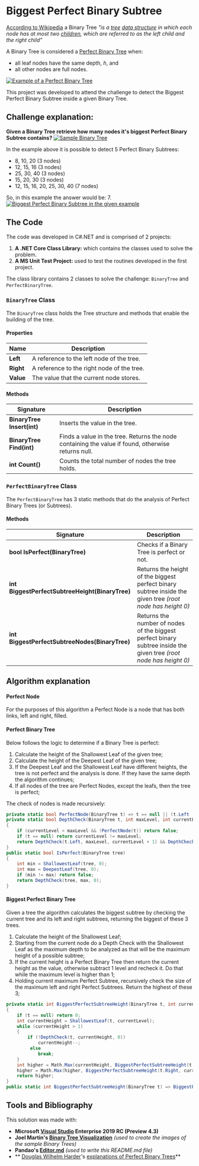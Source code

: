 # Biggest Perfect Binary Subtree
[According to Wikipedia](https://en.wikipedia.org/wiki/Binary_tree) a Binary Tree _"is a [tree](https://en.wikipedia.org/wiki/Tree_structure "Tree structure")  [data structure](https://en.wikipedia.org/wiki/Data_structure "Data structure") in which each node has at most two [children](https://en.wikipedia.org/wiki/Child_node "Child node"), which are referred to as the *left child* and the *right child*"_

A Binary Tree is considered a [Perfect Binary Tree](https://ece.uwaterloo.ca/~cmoreno/ece250/4.05.PerfectBinaryTrees.pdf) when:
- all leaf nodes have the same depth, _h_, and
- all other nodes are full nodes.

[![Example of a Perfect Binary Tree](https://i.imgur.com/zVsHOqT.png "Example of a Perfect Binary Tree")](https://i.imgur.com/zVsHOqT.png "Example of a Perfect Binary Tree")

This project was developed to attend the challenge to detect the Biggest Perfect Binary Subtree inside a given Binary Tree.

## Challenge explanation:
**Given a Binary Tree retrieve how many nodes it's biggest Perfect Binary Subtree contains?**
[![Sample Binary Tree](https://i.imgur.com/GGL1zIC.png "Sample Binary Tree")](https://i.imgur.com/GGL1zIC.png "Sample Binary Tree")

In the example above it is possible to detect 5 Perfect Binary Subtrees:
- 8, 10, 20 (3 nodes)
- 12, 15, 16 (3 nodes)
- 25, 30, 40 (3 nodes)
- 15, 20, 30 (3 nodes)
- 12, 15, 16, 20, 25, 30, 40 (7 nodes)

So, in this example the answer would be: 7.
[![Biggest Perfect Binary Subtree in the given example](https://i.imgur.com/dsbsBbn.png "Biggest Perfect Binary Subtree in the given example")](https://i.imgur.com/dsbsBbn.png| "Biggest Perfect Binary Subtree in the given example")

## The Code
The code was developed in C#.NET and is comprised of 2 projects:
1. **A .NET Core Class Library:** which contains the classes used to solve the problem.
2. **A MS Unit Test Project:** used to test the routines developed in the first project.

The class library contains 2 classes to solve the challenge: `BinaryTree` and `PerfectBinaryTree`.

### `BinaryTree` Class
The `BinaryTree` class holds the Tree structure and methods that enable the building of the tree.

#### Properties
|Name|Description|
|--|--|
| **Left** | A reference to the left node of the tree. |
| **Right** | A reference to the right node of the tree. |
| **Value** | The value that the current node stores. |

#### Methods
|Signature|Description|
|--|--|
| **BinaryTree Insert(int)** | Inserts the value in the tree. |
| **BinaryTree Find(int)** | Finds a value in the tree. Returns the node containing the value if found, otherwise returns null. |
| **int Count()** | Counts the total number of nodes the tree holds. |

### `PerfectBinaryTree` Class
The `PerfectBinaryTree` has 3 static methods that do the analysis of Perfect Binary Trees (or Subtrees).

#### Methods
|Signature|Description|
|--|--|
| **bool IsPerfect(BinaryTree)** | Checks if a Binary Tree is perfect or not. |
| **int BiggestPerfectSubtreeHeight(BinaryTree)** | Returns the height of the biggest perfect binary subtree inside the given tree _(root node has height 0)_ |
| **int BiggestPerfectSubtreeNodes(BinaryTree)** | Returns the number of nodes of the biggest perfect binary subtree inside the given tree _(root node has height 0)_ |

## Algorithm explanation

#### Perfect Node
For the purposes of this algorithm a Perfect Node is a node that has both links, left and right, filled.

#### Perfect Binary Tree
Below follows the logic to determine if a Binary Tree is perfect:
1. Calculate the height of the Shallowest Leaf of the given tree;
2. Calculate the height of the Deepest Leaf of the given tree;
3. If the Deepest Leaf and the Shallowest Leaf have different heights, the tree is not perfect and the analysis is done. If they have the same depth the algorithm continues;
4. If all nodes of the tree are Perfect Nodes, except the leafs, then the tree is perfect;

The check of nodes is made recursively:
```cs
private static bool PerfectNode(BinaryTree t) => t == null || (t.Left != null && t.Right != null);
private static bool DepthCheck(BinaryTree t, int maxLevel, int currentLevel)
{
	if (currentLevel < maxLevel && !PerfectNode(t)) return false;
	if (t == null) return currentLevel != maxLevel;
	return DepthCheck(t.Left, maxLevel, currentLevel + 1) && DepthCheck(t.Right, maxLevel, currentLevel + 1);
}
public static bool IsPerfect(BinaryTree tree)
{
	int min = ShallowestLeaf(tree, 0);
	int max = DeepestLeaf(tree, 0);
	if (min != max) return false;
	return DepthCheck(tree, max, 0);
}
```
#### Biggest Perfect Binary Tree
Given a tree the algorithm calculates the biggest subtree by checking the current tree and its left and right subtrees, returning the biggest of these 3 trees.

1. Calculate the height of the Shallowest Leaf;
2. Starting from the current node do a Depth Check with the Shallowest Leaf as the maximum depth to be analyzed  as that will be the maximum height of a possible subtree;
3. If the current height is a Perfect Binary Tree then return the current height as the value, otherwise subtract 1 level and recheck it. Do that while the maximum level is higher than 1;
4. Holding current maximum Perfect Subtree, recursively check the size of the maximum left and right Perfect Subtrees. Return the highest of these 3;
```cs
private static int BiggestPerfectSubtreeHeight(BinaryTree t, int currentLevel)
{
	if (t == null) return 0;
	int currentHeight = ShallowestLeaf(t, currentLevel);
	while (currentHeight > 1)
	{
		if (!DepthCheck(t, currentHeight, 0))
			currentHeight--;
		 else
			break;
	}
	int higher = Math.Max(currentHeight, BiggestPerfectSubtreeHeight(t.Left, currentLevel + 1));
	higher = Math.Max(higher, BiggestPerfectSubtreeHeight(t.Right, currentLevel + 1));
	return higher;
}
public static int BiggestPerfectSubtreeHeight(BinaryTree t) => BiggestPerfectSubtreeHeight(t, 0);
```
## Tools and Bibliography
This solution was made with:
- **Microsoft [Visual Studio](https://visualstudio.microsoft.com "Visual Studio") Enterprise 2019 RC (Preview 4.3)**
- **Joel Martin's [Binary Tree Visualization](https://kanaka.github.io/rbt_cfs/trees.html "Binary Tree Visualization")** _(used to create the images of the sample Binary Trees)_
- **Pandao's [Editor.md](https://pandao.github.io/editor.md/en.html "MD Editor")** _(used to write this README.md file)_
- ** [Douglas Wilhelm Harder](https://github.com/dwharder "Douglas Wilhelm Harder")'s [explanations of Perfect Binary Trees](https://ece.uwaterloo.ca/~cmoreno/ece250/4.05.PerfectBinaryTrees.pdf "explanations of Perfect Binary Trees")**